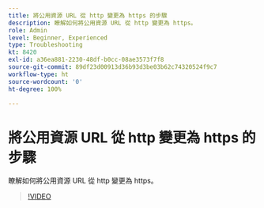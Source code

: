 ```yaml
---
title: 將公用資源 URL 從 http 變更為 https 的步驟
description: 瞭解如何將公用資源 URL 從 http 變更為 https。
role: Admin
level: Beginner, Experienced
type: Troubleshooting
kt: 8420
exl-id: a36ea881-2230-48df-b0cc-08ae3573f7f8
source-git-commit: 89df23d00913d36b93d3be03b62c74320524f9c7
workflow-type: ht
source-wordcount: '0'
ht-degree: 100%

---
```


# 將公用資源 URL 從 http 變更為 https 的步驟

瞭解如何將公用資源 URL 從 http 變更為 https。

>[!VIDEO](https://video.tv.adobe.com/v/335973?quality=12&learn=on)
